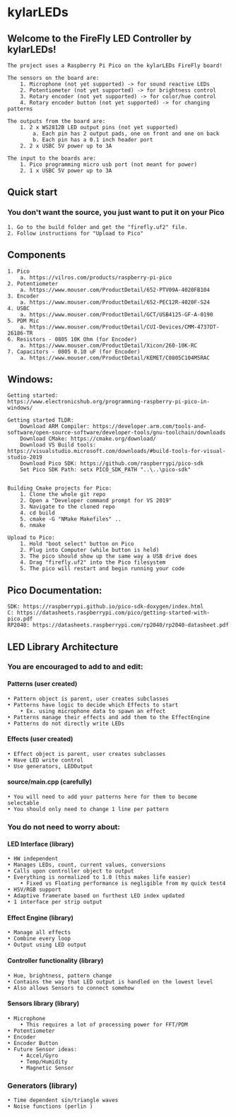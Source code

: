 # kylarLEDs

## Welcome to the FireFly LED Controller by kylarLEDs!

    The project uses a Raspberry Pi Pico on the kylarLEDs FireFly board!

    The sensors on the board are:
        1. Microphone (not yet supported) -> for sound reactive LEDs
        2. Potentiometer (not yet supported) -> for brightness control
        3. Rotary encoder (not yet supported) -> for color/hue control
        4. Rotary encoder button (not yet supported) -> for changing patterns

    The outputs from the board are:
        1. 2 x WS2812B LED output pins (not yet supported)
            a. Each pin has 2 output pads, one on front and one on back
            b. Each pin has a 0.1 inch header port
        2. 2 x USBC 5V power up to 3A

    The input to the boards are:
        1. Pico programming micro usb port (not meant for power)
        2. 1 x USBC 5V power up to 3A

## Quick start
### You don't want the source, you just want to put it on your Pico
    1. Go to the build folder and get the "firefly.uf2" file.
    2. Follow instructions for "Upload to Pico"


## Components
    1. Pico
        a. https://vilros.com/products/raspberry-pi-pico
    2. Potentiometer
        a. https://www.mouser.com/ProductDetail/652-PTV09A-4020FB104
    3. Encoder
        a. https://www.mouser.com/ProductDetail/652-PEC12R-4020F-S24
    4. USBC
        a. https://www.mouser.com/ProductDetail/GCT/USB4125-GF-A-0190
    5. PDM Mic
        a. https://www.mouser.com/ProductDetail/CUI-Devices/CMM-4737DT-26186-TR
    6. Resistors - 0805 10K Ohm (for Encoder)
        a. https://www.mouser.com/ProductDetail/Xicon/260-10K-RC
    7. Capacitors - 0805 0.10 uF (for Encoder)
        a. https://www.mouser.com/ProductDetail/KEMET/C0805C104M5RAC


## Windows:
    Getting started:
    https://www.electronicshub.org/programming-raspberry-pi-pico-in-windows/

    Getting started TLDR:
        Download ARM Compiler: https://developer.arm.com/tools-and-software/open-source-software/developer-tools/gnu-toolchain/downloads
        Download CMake: https://cmake.org/download/
        Download VS Build tools: https://visualstudio.microsoft.com/downloads/#build-tools-for-visual-studio-2019
        Download Pico SDK: https://github.com/raspberrypi/pico-sdk
        Set Pico SDK Path: setx PICO_SDK_PATH "..\..\pico-sdk"


    Building Cmake projects for Pico:
        1. Clone the whole git repo
        2. Open a "Developer command prompt for VS 2019"
        3. Navigate to the cloned repo
        4. cd build
        5. cmake -G "NMake Makefiles" .. 
        6. nmake

    Upload to Pico:
        1. Hold "boot select" button on Pico
        2. Plug into Computer (while button is held)
        3. The pico should show up the same way a USB drive does
        4. Drag "firefly.uf2" into the Pico filesystem
        5. The pico will restart and begin running your code


## Pico Documentation:
    SDK: https://raspberrypi.github.io/pico-sdk-doxygen/index.html
    C: https://datasheets.raspberrypi.com/pico/getting-started-with-pico.pdf
    RP2040: https://datasheets.raspberrypi.com/rp2040/rp2040-datasheet.pdf


## LED Library Architecture
### You are encouraged to add to and edit:
#### Patterns (user created)
    • Pattern object is parent, user creates subclasses
	• Patterns have logic to decide which Effects to start
        • Ex. using microphone data to spawn an effect
    • Patterns manage their effects and add them to the EffectEngine
    • Patterns do not directly write LEDs

#### Effects (user created)
	• Effect object is parent, user creates subclasses
	• Have LED write control
    • Use generators, LEDOutput

#### source/main.cpp (carefully)
    • You will need to add your patterns here for them to become selectable
    • You should only need to change 1 line per pattern

### You do not need to worry about:
#### LED Interface (library)
	• HW independent
	• Manages LEDs, count, current values, conversions
    • Calls upon controller object to output
    • Everything is normalized to 1.0 (this makes life easier)
        • Fixed vs Floating performance is negligible from my quick test4
	• HSV/RGB support
    • Adaptive framerate based on furthest LED index updated
    • 1 interface per strip output

#### Effect Engine (library)
	• Manage all effects
	• Combine every loop
	• Output using LED output

#### Controller functionality (library)
	• Hue, brightness, pattern change
	• Contains the way that LED output is handled on the lowest level
    • Also allows Sensors to connect somehow

#### Sensors library (library)
	• Microphone
        • This requires a lot of processing power for FFT/PDM
    • Potentiometer
    • Encoder
    • Encoder Button
    • Future Sensor ideas:
        • Accel/Gyro
        • Temp/Humidity
        • Magnetic Sensor


### Generators (library)
	• Time dependent sin/triangle waves
    • Noise functions (perlin )
